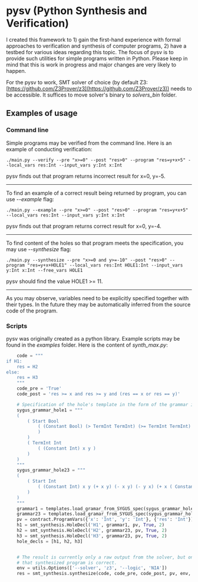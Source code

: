 # pysv (Python Synthesis and Verification)

I created this framework to 1) gain the first-hand experience with formal approaches to verification and synthesis of computer programs, 2) have a testbed for various ideas regarding this topic. The focus of pysv is to provide such utilities for simple programs written in Python. Please keep in mind that this is work in progress and major changes are very likely to happen.

For the pysv to work, SMT solver of choice (by default Z3: [https://github.com/Z3Prover/z3](https://github.com/Z3Prover/z3)) needs to be accessible. It suffices to move solver's binary to *solvers_bin* folder.


## Examples of usage
### Command line
Simple programs may be verified from the command line. Here is an example of conducting verification:

`./main.py --verify --pre "x>=0" --post "res>0" --program "res=y+x+5" --local_vars res:Int --input_vars y:Int x:Int`

pysv finds out that program returns incorrect result for x=0, y=-5.

----

To find an example of a correct result being returned by program, you can use *--example* flag:

`./main.py --example --pre "x>=0" --post "res>0" --program "res=y+x+5" --local_vars res:Int --input_vars y:Int x:Int`

pysv finds out that program returns correct result for x=0, y=-4.

----

To find content of the holes so that program meets the specification, you may use *--synthesize* flag:

`./main.py --synthesize --pre "x>=0 and y>=-10" --post "res>0" --program "res=y+x+HOLE1" --local_vars res:Int HOLE1:Int --input_vars y:Int x:Int --free_vars HOLE1
`

pysv should find the value HOLE1 >= 11.

----

As you may observe, variables need to be explicitly specified together with their types. In the future they may be automatically inferred from the source code of the program.


### Scripts
pysv was originally created as a python library. Example scripts may be found in the *examples* folder. Here is the content of *synth_max.py*:
```python
	code = """
if H1:
	res = H2
else:
	res = H3
	"""
	code_pre = 'True'
	code_post = 'res >= x and res >= y and (res == x or res == y)'

	# Specification of the hole's template in the form of the grammar in SYGUS format.
	sygus_grammar_hole1 = """
	(
		( Start Bool
			( (Constant Bool) (> TermInt TermInt) (>= TermInt TermInt) (= TermInt TermInt) (<= TermInt TermInt) (< TermInt TermInt)
			)
		)
		( TermInt Int
			( (Constant Int) x y )
		)
	)
	"""
	sygus_grammar_hole23 = """
	(
		( Start Int
			( (Constant Int) x y (+ x y) (- x y) (- y x) (+ x ( Constant Int )) (+ y ( Constant Int )) )
		)
	)
	"""
	grammar1 = templates.load_gramar_from_SYGUS_spec(sygus_grammar_hole1)
	grammar23 = templates.load_gramar_from_SYGUS_spec(sygus_grammar_hole23)
	pv = contract.ProgramVars({'x': 'Int', 'y': 'Int'}, {'res': 'Int'})
	h1 = smt_synthesis.HoleDecl('H1', grammar1, pv, True, 2)
	h2 = smt_synthesis.HoleDecl('H2', grammar23, pv, True, 2)
	h3 = smt_synthesis.HoleDecl('H3', grammar23, pv, True, 2)
	hole_decls = [h1, h2, h3]


	# The result is currently only a raw output from the solver, but one can verify from the model
	# that synthesized program is correct.
	env = utils.Options(['--solver', 'z3', '--logic', 'NIA'])
	res = smt_synthesis.synthesize(code, code_pre, code_post, pv, env, hole_decls)
```
